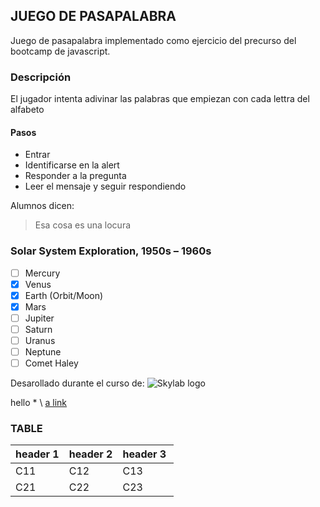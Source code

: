 ## JUEGO DE PASAPALABRA
Juego de pasapalabra implementado como ejercicio del precurso del bootcamp de javascript.

### Descripción
El jugador intenta adivinar las palabras que empiezan con cada lettra del alfabeto

#### Pasos
* Entrar
* Identificarse en la alert
* Responder a la pregunta
* Leer el mensaje y seguir respondiendo

Alumnos dicen:
> Esa cosa es una locura

### Solar System Exploration, 1950s – 1960s

- [ ] Mercury
- [x] Venus
- [x] Earth (Orbit/Moon)
- [x] Mars
- [ ] Jupiter
- [ ] Saturn
- [ ] Uranus
- [ ] Neptune
- [ ] Comet Haley

Desarollado durante el curso de:
![Skylab logo](https://www.skylabcoders.com/images/403/default.png)

hello \*
\\
[a link](index.html)

### TABLE
| header 1| header 2| header 3 |
|-|-|-|
|C11|C12|C13|
|C21|C22|C23|
